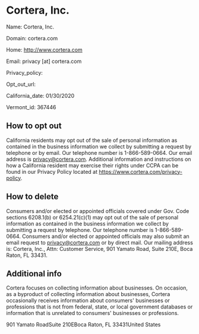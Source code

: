 
# Cortera, Inc.

Name: Cortera, Inc.

Domain: cortera.com

Home: http://www.cortera.com

Email: privacy [at] cortera.com

Privacy_policy: 

Opt_out_url: 

California_date: 01/30/2020

Vermont_id: 367446



## How to opt out

California residents may opt out of the sale of personal information as contained in the business information we collect by submitting a request by telephone or by email. Our telephone number is 1-866-589-0664. Our email address is privacy@cortera.com. Additional information and instructions on how a California resident may exercise their rights under CCPA can be found in our Privacy Policy located at https://www.cortera.com/privacy-policy.

## How to delete

Consumers and/or elected or appointed officials covered under Gov. Code sections 6208.1(b) or 6254.21(c)(1) may opt out of the sale of personal information as contained in the business information we collect by submitting a request by telephone. Our telephone number is 1-866-589-0664. Consumers and/or elected or appointed officials may also submit an email request to privacy@cortera.com or by direct mail. Our mailing address is: Cortera, Inc., Attn: Customer Service, 901 Yamato Road, Suite 210E, Boca Raton, FL 33431.

## Additional info

Cortera focuses on collecting information about businesses. On occasion, as a byproduct of collecting information about businesses, Cortera occasionally receives information about consumers' businesses or professions that is not from federal, state, or local government databases or information that is unrelated to consumers' businesses or professions.

901 Yamato RoadSuite 210EBoca Raton, FL 33431United States

